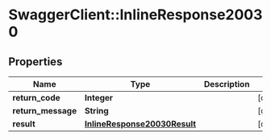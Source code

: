 # SwaggerClient::InlineResponse20030

## Properties
Name | Type | Description | Notes
------------ | ------------- | ------------- | -------------
**return_code** | **Integer** |  | [optional] 
**return_message** | **String** |  | [optional] 
**result** | [**InlineResponse20030Result**](InlineResponse20030Result.md) |  | [optional] 


